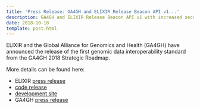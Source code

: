 ```yaml
---
title: 'Press Release: GA4GH and ELIXIR Release Beacon API v1...'
description: GA4GH and ELIXIR Release Beacon API v1 with increased security measures
date: 2018-10-18
template: post.html
---
```


ELIXIR and the Global Alliance for Genomics and Health (GA4GH) have announced the release of the first genomic data interoperability standard from the GA4GH 2018 Strategic Roadmap.

<!--more-->

More details can be found here:

* ELIXIR [press release](https://www.elixir-europe.org/news/beacon-API-release)
* [code release](https://github.com/ga4gh-beacon/specification/releases/tag/v1.0.0)
* [development site](https://github.com/ga4gh-beacon/specification)
* GA4GH [press release](https://ga4gh.edit.sanger.ac.uk/news/ga4gh-and-elixir-release-beacon-api-v1-with-increased-security-measures/)
